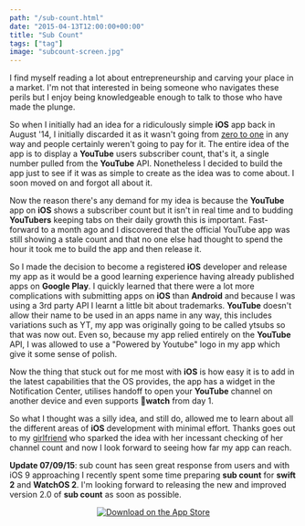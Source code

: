 ```yaml
---
path: "/sub-count.html"
date: "2015-04-13T12:00:00+00:00"
title: "Sub Count"
tags: ["tag"]
image: "subcount-screen.jpg"
---
```


I find myself reading a lot about entrepreneurship and carving your place in a market. I'm not that interested in being someone who navigates these perils but I enjoy being knowledgeable enough to talk to those who have made the plunge. 

So when I initially had an idea for a ridiculously simple **iOS** app back in August '14, I initially discarded it as it wasn't going from [zero to one](http://zerotoonebook.com) in any way and people certainly weren't going to pay for it. The entire idea of the app is to display a **YouTube** users subscriber count, that's it, a single number pulled from the **YouTube** API. Nonetheless I decided to build the app just to see if it was as simple to create as the idea was to come about. I soon moved on and forgot all about it.

Now the reason there's any demand for my idea is because the **YouTube** app on **iOS** shows a subscriber count but it isn't in real time and to budding **YouTubers** keeping tabs on their daily growth this is important. Fast-forward to a month ago and I discovered that the official YouTube app was still showing a stale count and that no one else had thought to spend the hour it took me to build the app and then release it.

So I made the decision to become a registered **iOS** developer and release my app as it would be a good learning experience having already published apps on **Google Play**. I quickly learned that there were a lot more complications with submitting apps on **iOS** than **Android** and because I was using a 3rd party API I learnt a little bit about trademarks. **YouTube** doesn't allow their name to be used in an apps name in any way, this includes variations such as YT, my app was originally going to be called ytsubs so that was now out. Even so, because my app relied entirely on the **YouTube** API, I was allowed to use a "Powered by Youtube" logo in my app which give it some sense of polish.

Now the thing that stuck out for me most with **iOS** is how easy it is to add in the latest capabilities that the OS provides, the app has a widget in the Notification Center, utilises handoff to open your **YouTube** channel on another device and even supports **watch** from day 1.

So what I thought was a silly idea, and still do, allowed me to learn about all the different areas of **iOS** development with minimal effort. Thanks goes out to my [girlfriend](https://www.youtube.com/channel/UCScRSwdX0t31gjk3MYXIuYQ) who sparked the idea with her incessant checking of her channel count and now I look forward to seeing how far my app can reach.

**Update 07/09/15**: sub count has seen great response from users and with iOS 9 approaching I recently spent some time preparing **sub count** for **swift 2** and **WatchOS 2**. I'm looking forward to releasing the new and improved version 2.0 of **sub count** as soon as possible.


<center><a href="https://itunes.apple.com/us/app/sub-count/id977966794?mt=8&uo=6&at=&ct=" target="itunes_store">
		 <img alt="Download on the App Store"
			   src="badge_appstore-lrg.png" />
		 </a>
</center>
